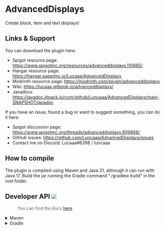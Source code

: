# AdvancedDisplays
Create block, item and text displays!

## Links & Support
You can download the plugin here:
- Spigot resource page: https://www.spigotmc.org/resources/advanceddisplays.110865/
- Hangar resource page: https://hangar.papermc.io/Lucaaa/AdvancedDisplays
- Modrinth resource page: https://modrinth.com/plugin/advanceddisplays
- Wiki: https://lucaaa.gitbook.io/advanceddisplays/
- Javadocs: https://javadoc.jitpack.io/com/github/Luncaaa/AdvancedDisplays/main-SNAPSHOT/javadoc

If you have an issue, found a bug or want to suggest something, you can do it here:
- Spigot discussion page: https://www.spigotmc.org/threads/advanceddisplays.609868/
- GitHub issues: https://github.com/Luncaaa/AdvancedDisplays/issues
- Contact me on Discord: Lucaaa#6268 / luncaaa

## How to compile
The plugin is compiled using Maven and Java 21, although it can run with Java 17.
Build the jar running the Gradle command "./gradlew build" in the root folder.

## Developer API [![](https://jitpack.io/v/Luncaaa/AdvancedDisplays.svg)](https://jitpack.io/#Luncaaa/AdvancedDisplays)
> You can find the docs [here](https://javadoc.jitpack.io/com/github/Luncaaa/AdvancedDisplays/main-SNAPSHOT/javadoc)
<details>
<summary>Maven</summary>

```xml
<repositories>
    <repository>
        <id>jitpack.io</id>
        <url>https://jitpack.io</url>
    </repository>
</repositories>
```

```xml
<dependencies>
    <dependency>
        <groupId>com.github.Luncaaa</groupId>
        <artifactId>AdvancedDisplays</artifactId>
        <version>{PLUGIN VERSION}</version>
    </dependency>
</dependencies>
```
</details>

<details>
<summary>Gradle</summary>

```groovy
repositories {
    maven { url 'https://jitpack.io' }
}

dependencies {
    compileOnly 'com.github.Luncaaa:AdvancedDisplays:{PLUGIN VERSION}'
}
```
</details>
